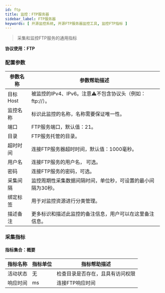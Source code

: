 ```yaml
---
id: ftp
title: 监控：FTP服务器
sidebar_label: FTP服务器
keywords: [ 开源监控系统, 开源FTP服务器监控工具, 监控FTP指标 ]
---
```


> 采集和监控FTP服务的通用指标

**协议使用：FTP**

### 配置参数

| 参数名称   | 参数帮助描述                               |
|--------|--------------------------------------|
| 目标Host | 被监控的IPv4、IPv6。注意⚠️不包含协议头（例如：ftp://）。 |
| 监控名称   | 标识此监控的名称，名称需要保证唯一性。                  |
| 端口     | FTP服务端口，默认值：21。                      |
| 目录     | FTP服务托管的目录。                          |
| 超时时间   | 连接FTP服务器超时时间，默认值：1000毫秒。             |
| 用户名    | 连接FTP服务的用户名， 可选。                     |
| 密码     | 连接FTP服务的密码，可选。                       |
| 采集间隔   | 监控周期性采集数据间隔时间，单位秒，可设置的最小间隔为30秒。      |
| 绑定标签   | 用于对监控资源进行分类管理。                       |
| 描述备注   | 更多标识和描述此监控的备注信息，用户可以在这里备注信息。         |

### 采集指标

#### 指标集合：概要

| 指标名称 | 指标单位 | 指标帮助描述           | 
|------|------|------------------|
| 活动状态 | 无    | 检查目录是否存在，且具有访问权限 |
| 响应时间 | ms   | 连接FTP响应时间        |

